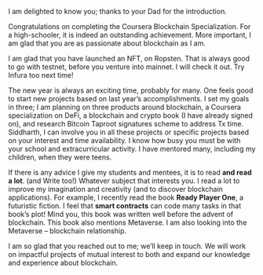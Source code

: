 I am delighted to know you; thanks to your Dad for the introduction.

Congratulations on completing the Coursera Blockchain Specialization. For a high-schooler, it is indeed an outstanding achievement. More important, I am glad that you are as passionate about blockchain as I am.

I am glad that you have launched an NFT, on Ropsten. That is always good to go with testnet, before you venture into mainnet. I will check it out.
Try Infura too next time!

The new year is always an exciting time, probably for many. One feels good to start new projects based on last year’s accomplishments. I set my goals in three; I am planning on three products around blockchain, a Coursera specialization on DeFi, a blockchain and crypto book (I have already signed on), and research Bitcoin Taproot signatures scheme to address Tx time. Siddharth, I can involve you in all these projects or specific projects based on your interest and time availability. I know how busy you must be with your school and extracurricular activity. I have mentored many, including my children, when they were teens.

If there is any advice I give my students and mentees, it is to read **and read a lot**. (and Write too!) Whatever subject that interests you. I read a lot to improve my imagination and creativity (and to discover blockchain applications). For example, I recently read the book **Ready Player One**, a futuristic fiction. I feel that **smart contracts** can code many tasks in that book’s plot! Mind you, this book was written well before the advent of blockchain. This book also mentions Metaverse. I am also looking into the Metaverse – blockchain relationship.

I am so glad that you reached out to me; we’ll keep in touch. We will work on impactful projects of mutual interest to both and expand our knowledge and experience about blockchain.
 
